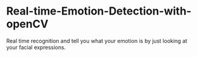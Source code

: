 # Real-time-Emotion-Detection-with-openCV
Real time recognition and tell you what your emotion is by just looking at your facial expressions.
